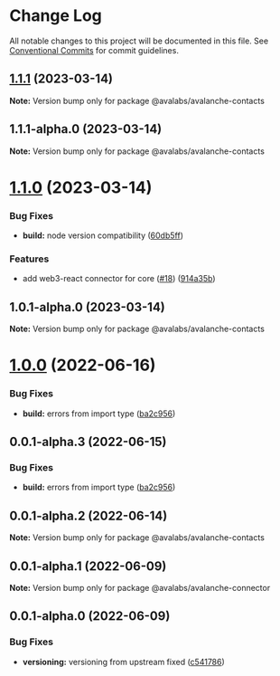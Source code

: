 # Change Log

All notable changes to this project will be documented in this file.
See [Conventional Commits](https://conventionalcommits.org) for commit guidelines.

## [1.1.1](https://github.com/ava-labs/avalanche-dapp-sdks/compare/v1.1.1-alpha.0...v1.1.1) (2023-03-14)

**Note:** Version bump only for package @avalabs/avalanche-contacts

## 1.1.1-alpha.0 (2023-03-14)

**Note:** Version bump only for package @avalabs/avalanche-contacts

# [1.1.0](https://github.com/ava-labs/avalanche-dapp-sdks/compare/v1.0.0...v1.1.0) (2023-03-14)

### Bug Fixes

- **build:** node version compatibility ([60db5ff](https://github.com/ava-labs/avalanche-dapp-sdks/commit/60db5ff0bc3296c9ea54f24a58e756069d21e2cc))

### Features

- add web3-react connector for core ([#18](https://github.com/ava-labs/avalanche-dapp-sdks/issues/18)) ([914a35b](https://github.com/ava-labs/avalanche-dapp-sdks/commit/914a35b359e67b38942df837b43abf19ba737a05))

## 1.0.1-alpha.0 (2023-03-14)

**Note:** Version bump only for package @avalabs/avalanche-contacts

# [1.0.0](https://github.com/ava-labs/avalanche-dapp-sdks/compare/v0.0.1-alpha.2...v1.0.0) (2022-06-16)

### Bug Fixes

- **build:** errors from import type ([ba2c956](https://github.com/ava-labs/avalanche-dapp-sdks/commit/ba2c95607800ba2ba06decc6a1c3810f46aa69e9))

## 0.0.1-alpha.3 (2022-06-15)

### Bug Fixes

- **build:** errors from import type ([ba2c956](https://github.com/ava-labs/avalanche-dapp-sdks/commit/ba2c95607800ba2ba06decc6a1c3810f46aa69e9))

## 0.0.1-alpha.2 (2022-06-14)

**Note:** Version bump only for package @avalabs/avalanche-contacts

## 0.0.1-alpha.1 (2022-06-09)

**Note:** Version bump only for package @avalabs/avalanche-connector

## 0.0.1-alpha.0 (2022-06-09)

### Bug Fixes

- **versioning:** versioning from upstream fixed ([c541786](https://github.com/ava-labs/avalanche-dapp-sdks/commit/c541786baeaaa13d892e4b4cf66053c1de170453))
